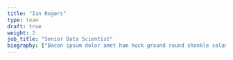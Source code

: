 ```yaml
---
title: "Ian Rogers"
type: team
draft: true
weight: 2
job_title: "Senior Data Scientist"
biography: ["Bacon ipsum dolor amet ham hock ground round shankle salami beef ribeye boudin meatloaf spare ribs brisket short ribs. Salami flank tail, kevin brisket corned beef boudin andouille t-bone ribeye capicola pork belly alcatra chicken. Filet mignon pancetta alcatra pork tongue, venison pork belly brisket sausage bacon flank ground round. Chicken doner tongue ham, brisket pig chuck strip steak bacon filet mignon. Pig tenderloin bresaola, boudin pastrami bacon shoulder. Fatback tri-tip porchetta leberkas bresaola. Beef ribs andouille ham hock beef hamburger.", "Spicy jalapeno tri-tip sausage strip steak pork loin ball tip. Pork chop flank kevin bacon fatback. Cupim beef sirloin tri-tip venison short ribs pork chop, sausage t-bone tongue picanha. Kevin venison filet mignon jowl, meatball tri-tip flank ham landjaeger prosciutto drumstick picanha. Boudin picanha tenderloin, jerky drumstick meatloaf porchetta short ribs turkey cow cupim.", "Swine pork loin venison, filet mignon kielbasa pork turducken meatloaf alcatra. Beef porchetta pork pancetta prosciutto turducken. Spare ribs pork capicola venison pork loin landjaeger. Pancetta swine beef ribs ribeye shoulder, strip steak alcatra. Pastrami pig sausage pork chop tri-tip."]
---
```

